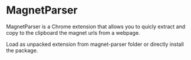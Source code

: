 # MagnetParser

MagnetParser is a Chrome extension that allows you to quicly extract and copy to the clipboard the magnet urls from a webpage.

Load as unpacked extension from magnet-parser folder or directly install the package.
